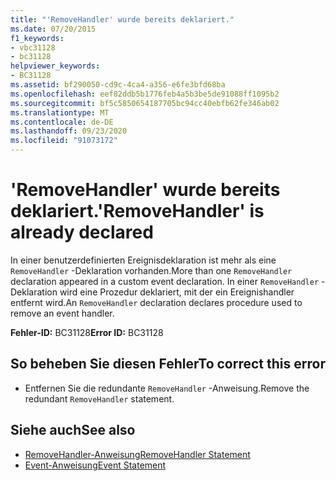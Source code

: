 ```yaml
---
title: "'RemoveHandler' wurde bereits deklariert."
ms.date: 07/20/2015
f1_keywords:
- vbc31128
- bc31128
helpviewer_keywords:
- BC31128
ms.assetid: bf290050-cd9c-4ca4-a356-e6fe3bfd68ba
ms.openlocfilehash: eef82ddb5b1776feb4a5b3be5de91088ff1095b2
ms.sourcegitcommit: bf5c5850654187705bc94cc40ebfb62fe346ab02
ms.translationtype: MT
ms.contentlocale: de-DE
ms.lasthandoff: 09/23/2020
ms.locfileid: "91073172"
---
```

# <a name="removehandler-is-already-declared"></a><span data-ttu-id="4ad1a-102">'RemoveHandler' wurde bereits deklariert.</span><span class="sxs-lookup"><span data-stu-id="4ad1a-102">'RemoveHandler' is already declared</span></span>

<span data-ttu-id="4ad1a-103">In einer benutzerdefinierten Ereignisdeklaration ist mehr als eine `RemoveHandler` -Deklaration vorhanden.</span><span class="sxs-lookup"><span data-stu-id="4ad1a-103">More than one `RemoveHandler` declaration appeared in a custom event declaration.</span></span> <span data-ttu-id="4ad1a-104">In einer `RemoveHandler` -Deklaration wird eine Prozedur deklariert, mit der ein Ereignishandler entfernt wird.</span><span class="sxs-lookup"><span data-stu-id="4ad1a-104">An `RemoveHandler` declaration declares procedure used to remove an event handler.</span></span>  
  
 <span data-ttu-id="4ad1a-105">**Fehler-ID:** BC31128</span><span class="sxs-lookup"><span data-stu-id="4ad1a-105">**Error ID:** BC31128</span></span>  
  
## <a name="to-correct-this-error"></a><span data-ttu-id="4ad1a-106">So beheben Sie diesen Fehler</span><span class="sxs-lookup"><span data-stu-id="4ad1a-106">To correct this error</span></span>  
  
- <span data-ttu-id="4ad1a-107">Entfernen Sie die redundante `RemoveHandler` -Anweisung.</span><span class="sxs-lookup"><span data-stu-id="4ad1a-107">Remove the redundant `RemoveHandler` statement.</span></span>  
  
## <a name="see-also"></a><span data-ttu-id="4ad1a-108">Siehe auch</span><span class="sxs-lookup"><span data-stu-id="4ad1a-108">See also</span></span>

- [<span data-ttu-id="4ad1a-109">RemoveHandler-Anweisung</span><span class="sxs-lookup"><span data-stu-id="4ad1a-109">RemoveHandler Statement</span></span>](../language-reference/statements/removehandler-statement.md)
- [<span data-ttu-id="4ad1a-110">Event-Anweisung</span><span class="sxs-lookup"><span data-stu-id="4ad1a-110">Event Statement</span></span>](../language-reference/statements/event-statement.md)
